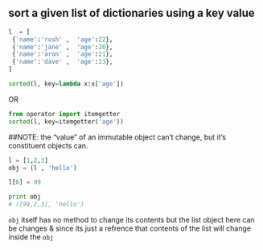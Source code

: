 ## sort a given list of dictionaries using a key value
```python 
l  = [
 {'name':'rosh' ,  'age':22},
 {'name':'jane' ,  'age':20},
 {'name':'aron' ,  'age':21},
 {'name':'dave' ,  'age':23},
]
```
```python
sorted(l, key=lambda x:x['age'])
```
OR
```python
from operator import itemgetter
sorted(l, key=itemgetter('age'))
```

##NOTE:
the “value” of an immutable object can’t change, but it’s constituent objects can.
```python
l = [1,2,3]
obj = (l , 'hello')

l[0] = 99

print obj
# ([99,2,3], 'hello')

```

`obj` itself has no method to change its contents but the list object here can be changes & since its just a refrence that contents of the list will change inside the `obj`
